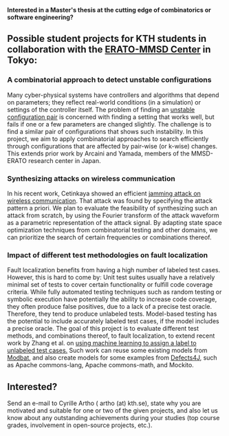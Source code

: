 **Interested in a Master's thesis at the cutting edge of combinatorics or software engineering?**

## Possible student projects for KTH students in collaboration with the [ERATO-MMSD Center](https://group-mmm.org/eratommsd/) in Tokyo:

### A combinatorial approach to detect unstable configurations
Many cyber-physical systems have controllers and algorithms that depend on parameters; they reflect real-world conditions (in a simulation) or settings of the controller itself. The problem of finding an [unstable configuration pair](https://dl.acm.org/citation.cfm?doid=3321707.3321755) is concerned with finding a setting that works well, but fails if one or a few parameters are changed slightly. The challenge is to find a similar pair of configurations that shows such instability.
In this project, we aim to apply combinatorial approaches to search efficiently through configurations that are affected by pair-wise (or k-wise) changes. This extends prior work by Arcaini and Yamada, members of the MMSD-ERATO research center in Japan.

### Synthesizing attacks on wireless communication
In his recent work, Cetinkaya showed an efficient [jamming attack on wireless communication](https://epubs.siam.org/doi/pdf/10.1137/17M1135438). That attack was found by specifying the attack pattern a priori.
We plan to evaluate the feasibility of synthesizing such an attack from scratch, by using the Fourier transform of the attack waveform as a parametric representation of the attack signal. By adapting state space optimization techniques from combinatorial testing and other domains, we can prioritize the search of certain frequencies or combinations thereof.

### Impact of different test methodologies on fault localization
Fault localization benefits from having a high number of labeled test cases. However, this is hard to come by: Unit test suites usually have a relatively minimal set of tests to cover certain functionality or fulfill code coverage criteria. While fully automated testing techniques such as random testing or symbolic execution have potentially the ability to increase code coverage, they often produce false positives, due to a lack of a precise test oracle. Therefore, they tend to produce unlabeled tests.
Model-based testing has the potential to include accurately labeled test cases, if the model includes a precise oracle. The goal of this project is to evaluate different test methods, and combinations thereof, to fault localization, to extend recent work by Zhang et al. on [using machine learning to assign a label to unlabeled test cases.](https://www.sciencedirect.com/science/article/pii/S0164121217301589)
Such work can reuse some existing models from [Modbat](https://people.kth.se/~artho/modbat/), and also create models for some examples from [Defects4J](https://github.com/rjust/defects4j), such as Apache commons-lang, Apache commons-math, and Mockito.

## Interested?
Send an e-mail to Cyrille Artho (<script type="text/javascript">
<!-- Begin
user = "artho";
domain = "kth.se";
document.write('E-mail: <a href=\"mailto:' + user + '@' + domain + '\">' + 
			user + '@' + domain + '</a>');
// End -->
</script>
<noscript>artho (at) kth.se</noscript>), state why you are motivated and suitable for one or two of the given projects, and also let us know about any outstanding achievements during your studies (top course grades, involvement in open-source projects, etc.).
